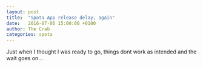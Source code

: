 ```yaml
---
layout: post
title:  "Spota App release delay, again"
date:   2016-07-06 15:00:00 +0100
author: The Crab
categories: spota
---
```

Just when I thought I was ready to go, things dont work as intended and the wait goes on...

